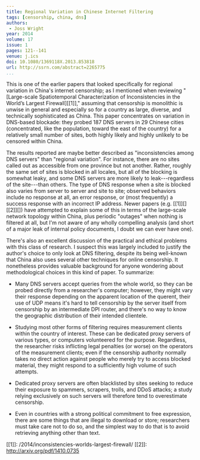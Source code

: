 ```yaml
---
title: Regional Variation in Chinese Internet Filtering
tags: [censorship, china, dns]
authors:
 - Joss Wright
year: 2014
volume: 17
issue: 1
pages: 121--141
venue: j.ics
doi: 10.1080/1369118X.2013.853818
url: http://ssrn.com/abstract=2265775
...
```


This is one of the earlier papers that looked specifically for
regional variation in China's internet censorship; as I mentioned when
reviewing
"[Large-scale Spatiotemporal Characterization of Inconsistencies in the World’s Largest Firewall][[1]],"
assuming that censorship is monolithic is unwise in general and
especially so for a country as large, diverse, and technically
sophisticated as China.  This paper concentrates on variation in
DNS-based blockade: they probed 187 DNS servers in 29 Chinese cities
(concentrated, like the population, toward the east of the country)
for a relatively small number of sites, both highly likely and highly
unlikely to be censored within China.

The results reported are maybe better described as "inconsistencies
among DNS servers" than "regional variation".  For instance, there are
no sites called out as accessible from one province but not another.
Rather, roughly the same set of sites is blocked in all locales, but
all of the blocking is somewhat leaky, and some DNS servers are more
likely to leak---regardless of the site---than others.  The type of
DNS response when a site is blocked also varies from server to server
and site to site; observed behaviors include no response at all, an
error response, or (most frequently) a success response with an
incorrect IP address.  Newer papers (e.g. [[1]][] [[2]][]) have
attempted to explain some of this in terms of the large-scale network
topology within China, plus periodic "outages" when nothing is
filtered at all, but I'm not aware of any wholly compelling analysis
(and short of a major leak of internal policy documents, I doubt
we can ever have one).

There's also an excellent discussion of the practical and ethical
problems with this class of research.  I suspect this was largely
included to justify the author's choice to only look at DNS filtering,
despite its being well-known that China also uses several other
techniques for online censorship.  It nonetheless provides valuable
background for anyone wondering about methodological choices in this
kind of paper.  To summarize:

 * Many DNS servers accept queries from the whole world, so they can
   be probed directly from a researcher's computer; however, they
   might vary their response depending on the apparent location of the
   querent, their use of UDP means it's hard to tell censorship by the
   server itself from censorship by an intermediate DPI router, and
   there's no way to know the geographic distribution of their
   intended clientele.

 * Studying most other forms of filtering requires measurement clients
   within the country of interest.  These can be dedicated proxy
   servers of various types, or computers volunteered for the
   purpose.  Regardless, the researcher risks inflicting legal
   penalties (or worse) on the operators of the measurement clients;
   even if the censorship authority normally takes no direct action
   against people who merely try to access blocked material, they
   might respond to a sufficiently high volume of such attempts.

 * Dedicated proxy servers are often blacklisted by sites seeking to
   reduce their exposure to spammers, scrapers, trolls, and DDoS
   attacks; a study relying exclusively on such servers will therefore
   tend to overestimate censorship.

 * Even in countries with a strong political commitment to free
   expression, there are some things that are illegal to download or
   store; researchers must take care not to do so, and the simplest
   way to do that is to avoid retrieving anything other than text.

[[1]]: /2014/inconsistencies-worlds-largest-firewall/
[[2]]: http://arxiv.org/pdf/1410.0735
